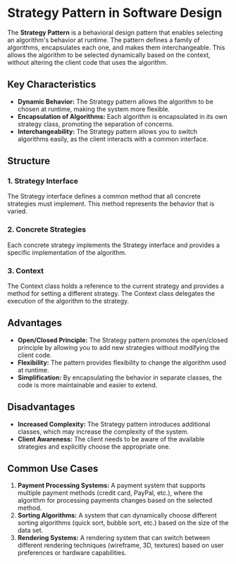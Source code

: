 # Strategy Pattern in Software Design

The **Strategy Pattern** is a behavioral design pattern that enables selecting an algorithm's behavior at runtime. The pattern defines a family of algorithms, encapsulates each one, and makes them interchangeable. This allows the algorithm to be selected dynamically based on the context, without altering the client code that uses the algorithm.

## Key Characteristics
- **Dynamic Behavior:** The Strategy pattern allows the algorithm to be chosen at runtime, making the system more flexible.
- **Encapsulation of Algorithms:** Each algorithm is encapsulated in its own strategy class, promoting the separation of concerns.
- **Interchangeability:** The Strategy pattern allows you to switch algorithms easily, as the client interacts with a common interface.

## Structure

### 1. **Strategy Interface**
The Strategy interface defines a common method that all concrete strategies must implement. This method represents the behavior that is varied.

### 2. **Concrete Strategies**
Each concrete strategy implements the Strategy interface and provides a specific implementation of the algorithm.

### 3. **Context**
The Context class holds a reference to the current strategy and provides a method for setting a different strategy. The Context class delegates the execution of the algorithm to the strategy.

## Advantages
- **Open/Closed Principle:** The Strategy pattern promotes the open/closed principle by allowing you to add new strategies without modifying the client code.
- **Flexibility:** The pattern provides flexibility to change the algorithm used at runtime.
- **Simplification:** By encapsulating the behavior in separate classes, the code is more maintainable and easier to extend.

## Disadvantages
- **Increased Complexity:** The Strategy pattern introduces additional classes, which may increase the complexity of the system.
- **Client Awareness:** The client needs to be aware of the available strategies and explicitly choose the appropriate one.

## Common Use Cases
1. **Payment Processing Systems:** A payment system that supports multiple payment methods (credit card, PayPal, etc.), where the algorithm for processing payments changes based on the selected method.
2. **Sorting Algorithms:** A system that can dynamically choose different sorting algorithms (quick sort, bubble sort, etc.) based on the size of the data set.
3. **Rendering Systems:** A rendering system that can switch between different rendering techniques (wireframe, 3D, textures) based on user preferences or hardware capabilities.
